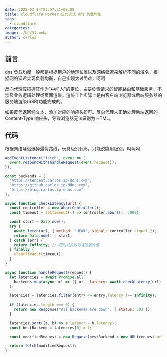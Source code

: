 ```yaml
---
date: 2025-03-14T23:57:31+08:00
title: cloudflare worker 反代实现 dns 负载均衡
tags:
  - cloudflare
categories: 
image: ./bg/31.webp
author: carlos
---
```


## 前言

dns 负载均衡一般都是根据用户的地理位置以及网络延迟来解析不同的域名，根据网络延迟实现负载均衡，自己实现太过困难，呵呵

反向代理应把握其作为"中间人"的定位，主要负责请求的智能路由和基础服务，不涉及业务逻辑处理或页面渲染。渲染工作实际上是由客户端浏览器或后端服务器的服务端渲染(SSR)功能完成的。

如果反代返回纯文本，添加对应的响应头即可。反向代理未正确处理后端返回的 Content-Type 响应头，导致浏览器无法识别为 HTML。

## 代码

根据网络延迟选择最优路线，玩具级别代码，只能说能用级别，呵呵呵

```js
addEventListener("fetch", event => {
  event.respondWith(handleRequest(event.request));
});

const backends = [
  "https://tencent.carlos.ip-ddns.com",
  "https://github.carlos.ip-ddns.com",
  "https://blog.carlos.ip-ddns.com"
];

async function checkLatency(url) {
  const controller = new AbortController();
  const timeout = setTimeout(() => controller.abort(), 3000);

  const start = Date.now();
  try {
    await fetch(url, { method: "HEAD", signal: controller.signal });
    return Date.now() - start;
  } catch (err) {
    return Infinity; // 超时或失败时返回最大值
  } finally {
    clearTimeout(timeout);
  }
}

async function handleRequest(request) {
  let latencies = await Promise.all(
    backends.map(async url => ({ url, latency: await checkLatency(url) }))
  );

  latencies = latencies.filter(entry => entry.latency !== Infinity);
  
  if (latencies.length === 0) {
    return new Response("All backends are down", { status: 503 });
  }

  latencies.sort((a, b) => a.latency - b.latency);
  const bestBackend = latencies[0].url;

  const modifiedRequest = new Request(bestBackend + new URL(request.url).pathname, request);

  return fetch(modifiedRequest);
}
```